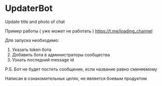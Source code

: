# UpdaterBot
Update title and photo of chat

Пример работы ( уже может не работать )
https://t.me/loading_channel

Для запуска необходимо:
1. Указать token бота
2. Добавить бота в администраторы сообщества
3. Узнать последний message id

P.S. Бот не будет постить сообщение, если название равно сменяемому

Написан в ознакомительных целях, не является боевым продуктом
